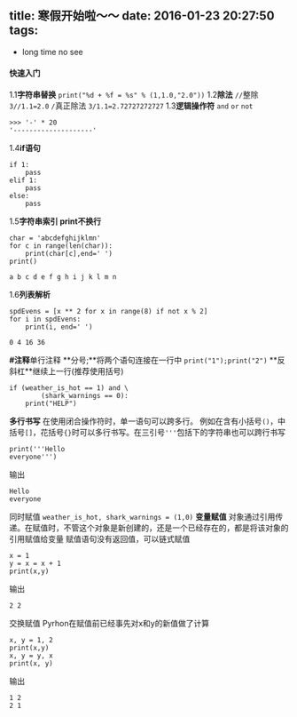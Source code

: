 title: 寒假开始啦～～
date: 2016-01-23 20:27:50
tags:
---
- long time no see
<!--more-->

#### 快速入门

1.1**字符串替换**
`print("%d + %f = %s" % (1,1.0,"2.0"))`
1.2**除法**
`//`整除 `3//1.1=2.0`
`/`真正除法 `3/1.1=2.72727272727`
1.3**逻辑操作符**
`and` `or` `not`

```
>>> '-' * 20
'--------------------'
```
1.4**if语句**
```
if 1:
    pass
elif 1:
    pass
else:
    pass
```
1.5**字符串索引 print不换行**
```
char = 'abcdefghijklmn'
for c in range(len(char)):
    print(char[c],end=' ')
print()
```
```
a b c d e f g h i j k l m n
```
1.6**列表解析**
```
spdEvens = [x ** 2 for x in range(8) if not x % 2]
for i in spdEvens:
    print(i, end=' ')
```
```
0 4 16 36
```


**#注释**单行注释
**分号;**将两个语句连接在一行中
`print("1");print("2")`
**反斜杠\**继续上一行(推荐使用括号)

```
if (weather_is_hot == 1) and \
        (shark_warnings == 0):
    print("HELP")
```

**多行书写**
在使用闭合操作符时，单一语句可以跨多行。
例如在含有小括号`()`，中括号`[]`，花括号`{}`时可以多行书写。在三引号`'''`包括下的字符串也可以跨行书写

```
print('''Hello
everyone''')
```
输出
```
Hello
everyone
```
同时赋值
`weather_is_hot, shark_warnings = (1,0)`
**变量赋值**
对象通过引用传递。在赋值时，不管这个对象是新创建的，还是一个已经存在的，都是将该对象的引用赋值给变量
赋值语句没有返回值，可以链式赋值
```
x = 1
y = x = x + 1
print(x,y)
```
输出
```
2 2
```
交换赋值
Pyrhon在赋值前已经事先对x和y的新值做了计算
```
x, y = 1, 2
print(x,y)
x, y = y, x
print(x, y)
```
输出
```
1 2
2 1
```